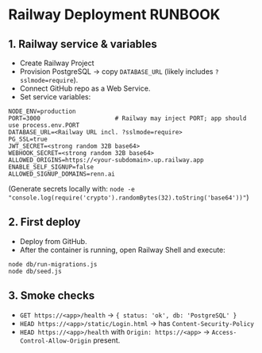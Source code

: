 # Railway Deployment RUNBOOK

## 1. Railway service & variables
- Create Railway Project
- Provision PostgreSQL → copy `DATABASE_URL` (likely includes `?sslmode=require`).
- Connect GitHub repo as a Web Service.
- Set service variables:

```
NODE_ENV=production
PORT=3000                     # Railway may inject PORT; app should use process.env.PORT
DATABASE_URL=<Railway URL incl. ?sslmode=require>
PG_SSL=true
JWT_SECRET=<strong random 32B base64>
WEBHOOK_SECRET=<strong random 32B base64>
ALLOWED_ORIGINS=https://<your-subdomain>.up.railway.app
ENABLE_SELF_SIGNUP=false
ALLOWED_SIGNUP_DOMAINS=renn.ai
```

(Generate secrets locally with: `node -e "console.log(require('crypto').randomBytes(32).toString('base64'))"`)

## 2. First deploy
- Deploy from GitHub.
- After the container is running, open Railway Shell and execute:

```
node db/run-migrations.js
node db/seed.js
```

## 3. Smoke checks
- `GET https://<app>/health` → `{ status: 'ok', db: 'PostgreSQL' }`
- `HEAD https://<app>/static/Login.html` → has `Content-Security-Policy`
- `HEAD https://<app>/health` with `Origin: https://<app>` → `Access-Control-Allow-Origin` present.

